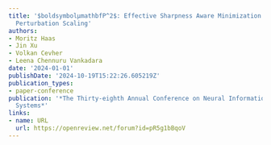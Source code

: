 ```yaml
---
title: '$boldsymbolμmathbfP^2$: Effective Sharpness Aware Minimization Requires Layerwise
  Perturbation Scaling'
authors:
- Moritz Haas
- Jin Xu
- Volkan Cevher
- Leena Chennuru Vankadara
date: '2024-01-01'
publishDate: '2024-10-19T15:22:26.605219Z'
publication_types:
- paper-conference
publication: '*The Thirty-eighth Annual Conference on Neural Information Processing
  Systems*'
links:
- name: URL
  url: https://openreview.net/forum?id=pR5g1bBqoV
---
```

